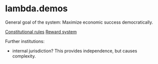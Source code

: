 # lambda.demos

General goal of the system: Maximize economic success democratically.

[Constitutional rules](rules.md)
[Reward system](reward.md)

Further institutions:
- internal jurisdiction? This provides independence, but causes complexity.
